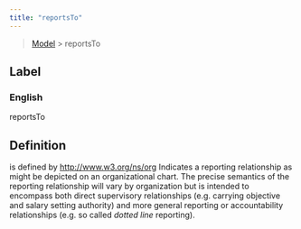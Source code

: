 ```yaml
---
title: "reportsTo"
---
```


> [Model](./../) > reportsTo

## Label

### English
reportsTo


## Definition
is defined by http://www.w3.org/ns/org Indicates a reporting relationship as might be depicted on an organizational chart. The precise semantics of the reporting relationship will vary by organization but is intended to encompass both direct supervisory relationships (e.g. carrying objective and salary setting authority) and more general reporting or accountability relationships (e.g. so called _dotted line_ reporting). 


    
